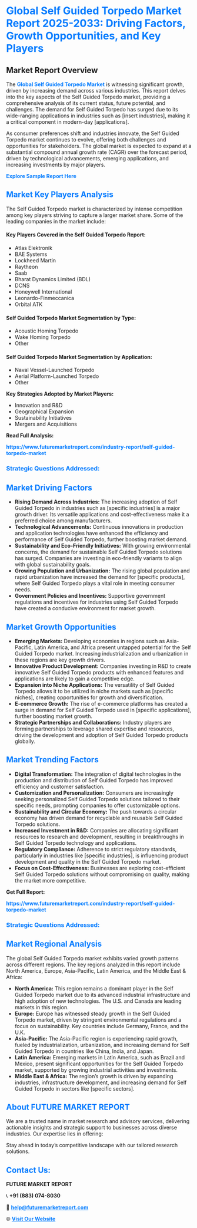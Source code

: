 <h1 style="color: #007BFF;">Global Self Guided Torpedo Market Report 2025-2033: Driving Factors, Growth Opportunities, and Key Players</h1>

<section id="overview">
<h2>Market Report Overview</h2>
<p>The <a href="https://www.futuremarketreport.com/industry-report/self-guided-torpedo-market" style="color: #007BFF; text-decoration: none;"><strong>Global Self Guided Torpedo Market</strong></a> is witnessing significant growth, driven by increasing demand across various industries. This report delves into the key aspects of the Self Guided Torpedo market, providing a comprehensive analysis of its current status, future potential, and challenges. The demand for Self Guided Torpedo has surged due to its wide-ranging applications in industries such as [insert industries], making it a critical component in modern-day [applications].</p>
<p>As consumer preferences shift and industries innovate, the Self Guided Torpedo market continues to evolve, offering both challenges and opportunities for stakeholders. The global market is expected to expand at a substantial compound annual growth rate (CAGR) over the forecast period, driven by technological advancements, emerging applications, and increasing investments by major players.</p>
</section>

<section id="overview">
<p><a href="https://www.futuremarketreport.com/request-sample/reportId=93163" style="color: #007BFF; text-decoration: none;"><strong>Explore Sample Report Here</strong></a></p>
</section>

<section id="key-players">
<h2 style="color: #007BFF;">Market Key Players Analysis</h2>
<p>The Self Guided Torpedo market is characterized by intense competition among key players striving to capture a larger market share. Some of the leading companies in the market include:</p>
<h4>Key Players Covered in the Self Guided Torpedo Report:</h4>
<ul><li>Atlas Elektronik</li><li>BAE Systems</li><li>Lockheed Martin</li><li>Raytheon</li><li>Saab</li><li>Bharat Dynamics Limited (BDL)</li><li>DCNS</li><li>Honeywell International</li><li>Leonardo-Finmeccanica</li><li>Orbital ATK</li></ul>
<h4>Self Guided Torpedo Market Segmentation by Type:</h4>
<ul><li>Acoustic Homing Torpedo</li><li>Wake Homing Torpedo</li><li>Other</li></ul>

<h4>Self Guided Torpedo Market Segmentation by Application:</h4>
<ul><li>Naval Vessel-Launched Torpedo</li><li>Aerial Platform-Launched Torpedo</li><li>Other</li></ul>
<p><strong>Key Strategies Adopted by Market Players:</strong></p>
<ul>
<li>Innovation and R&D</li>
<li>Geographical Expansion</li>
<li>Sustainability Initiatives</li>
<li>Mergers and Acquisitions</li>
</ul>
</section>

<section>
<p><strong>Read Full Analysis: </strong></p><a href="https://www.futuremarketreport.com/industry-report/self-guided-torpedo-market" style="color: #007BFF; text-decoration: none;"><strong>https://www.futuremarketreport.com/industry-report/self-guided-torpedo-market</strong></a>
<h3 style="color: #007BFF;">Strategic Questions Addressed:</h3>
</section>

<section id="driving-factors">
<h2 style="color: #007BFF;">Market Driving Factors</h2>
<ul>
<li><strong>Rising Demand Across Industries:</strong> The increasing adoption of Self Guided Torpedo in industries such as [specific industries] is a major growth driver. Its versatile applications and cost-effectiveness make it a preferred choice among manufacturers.</li>
<li><strong>Technological Advancements:</strong> Continuous innovations in production and application technologies have enhanced the efficiency and performance of Self Guided Torpedo, further boosting market demand.</li>
<li><strong>Sustainability and Eco-Friendly Initiatives:</strong> With growing environmental concerns, the demand for sustainable Self Guided Torpedo solutions has surged. Companies are investing in eco-friendly variants to align with global sustainability goals.</li>
<li><strong>Growing Population and Urbanization:</strong> The rising global population and rapid urbanization have increased the demand for [specific products], where Self Guided Torpedo plays a vital role in meeting consumer needs.</li>
<li><strong>Government Policies and Incentives:</strong> Supportive government regulations and incentives for industries using Self Guided Torpedo have created a conducive environment for market growth.</li>
</ul>
</section>

<section id="growth-opportunities">
<h2 style="color: #007BFF;">Market Growth Opportunities</h2>
<ul>
<li><strong>Emerging Markets:</strong> Developing economies in regions such as Asia-Pacific, Latin America, and Africa present untapped potential for the Self Guided Torpedo market. Increasing industrialization and urbanization in these regions are key growth drivers.</li>
<li><strong>Innovative Product Development:</strong> Companies investing in R&D to create innovative Self Guided Torpedo products with enhanced features and applications are likely to gain a competitive edge.</li>
<li><strong>Expansion into Niche Applications:</strong> The versatility of Self Guided Torpedo allows it to be utilized in niche markets such as [specific niches], creating opportunities for growth and diversification.</li>
<li><strong>E-commerce Growth:</strong> The rise of e-commerce platforms has created a surge in demand for Self Guided Torpedo used in [specific applications], further boosting market growth.</li>
<li><strong>Strategic Partnerships and Collaborations:</strong> Industry players are forming partnerships to leverage shared expertise and resources, driving the development and adoption of Self Guided Torpedo products globally.</li>
</ul>
</section>

<section id="trending-factors">
<h2 style="color: #007BFF;">Market Trending Factors</h2>
<ul>
<li><strong>Digital Transformation:</strong> The integration of digital technologies in the production and distribution of Self Guided Torpedo has improved efficiency and customer satisfaction.</li>
<li><strong>Customization and Personalization:</strong> Consumers are increasingly seeking personalized Self Guided Torpedo solutions tailored to their specific needs, prompting companies to offer customizable options.</li>
<li><strong>Sustainability and Circular Economy:</strong> The push towards a circular economy has driven demand for recyclable and reusable Self Guided Torpedo solutions.</li>
<li><strong>Increased Investment in R&D:</strong> Companies are allocating significant resources to research and development, resulting in breakthroughs in Self Guided Torpedo technology and applications.</li>
<li><strong>Regulatory Compliance:</strong> Adherence to strict regulatory standards, particularly in industries like [specific industries], is influencing product development and quality in the Self Guided Torpedo market.</li>
<li><strong>Focus on Cost-Effectiveness:</strong> Businesses are exploring cost-efficient Self Guided Torpedo solutions without compromising on quality, making the market more competitive.</li>
</ul>
</section>

<section>
<p><strong>Get Full Report: </strong></p><a href="https://www.futuremarketreport.com/industry-report/self-guided-torpedo-market" style="color: #007BFF; text-decoration: none;"><strong>https://www.futuremarketreport.com/industry-report/self-guided-torpedo-market</strong></a>
<h3 style="color: #007BFF;">Strategic Questions Addressed:</h3>
</section>


<section id="regional-analysis">
<h2 style="color: #007BFF;">Market Regional Analysis</h2>
<p>The global Self Guided Torpedo market exhibits varied growth patterns across different regions. The key regions analyzed in this report include North America, Europe, Asia-Pacific, Latin America, and the Middle East & Africa:</p>
<ul>
<li><strong>North America:</strong> This region remains a dominant player in the Self Guided Torpedo market due to its advanced industrial infrastructure and high adoption of new technologies. The U.S. and Canada are leading markets in this region.</li>
<li><strong>Europe:</strong> Europe has witnessed steady growth in the Self Guided Torpedo market, driven by stringent environmental regulations and a focus on sustainability. Key countries include Germany, France, and the U.K.</li>
<li><strong>Asia-Pacific:</strong> The Asia-Pacific region is experiencing rapid growth, fueled by industrialization, urbanization, and increasing demand for Self Guided Torpedo in countries like China, India, and Japan.</li>
<li><strong>Latin America:</strong> Emerging markets in Latin America, such as Brazil and Mexico, present significant opportunities for the Self Guided Torpedo market, supported by growing industrial activities and investments.</li>
<li><strong>Middle East & Africa:</strong> The region’s growth is driven by expanding industries, infrastructure development, and increasing demand for Self Guided Torpedo in sectors like [specific sectors].</li>
</ul>
</section>

<footer>
<h2 style="color: #007BFF;">About FUTURE MARKET REPORT</h2>
<p>We are a trusted name in market research and advisory services, delivering actionable insights and strategic support to businesses across diverse industries. Our expertise lies in offering:</p>

<p>Stay ahead in today’s competitive landscape with our tailored research solutions.</p>

<h2 style="color: #007BFF;">Contact Us:</h2>
<p><strong>FUTURE MARKET REPORT</strong></p>
<p>📞 <strong>+91 (883) 074-8030</strong></p>
<p>📧 <strong><a href="mailto:help@futuremarketreport.com" style="color: #007BFF;">help@futuremarketreport.com</a></strong></p>
<p>🌐 <strong><a href="https://www.futuremarketreport.com/" style="color: #007BFF;">Visit Our Website</a></strong></p>
</footer>